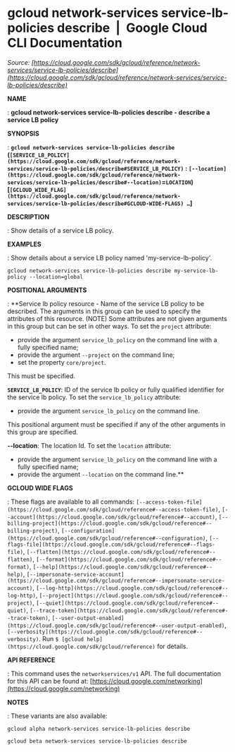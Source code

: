 # gcloud network-services service-lb-policies describe  |  Google Cloud CLI Documentation

*Source: [https://cloud.google.com/sdk/gcloud/reference/network-services/service-lb-policies/describe](https://cloud.google.com/sdk/gcloud/reference/network-services/service-lb-policies/describe)*

**NAME**

: **gcloud network-services service-lb-policies describe - describe a service LB policy**

**SYNOPSIS**

: **`gcloud network-services service-lb-policies describe` (`[SERVICE_LB_POLICY](https://cloud.google.com/sdk/gcloud/reference/network-services/service-lb-policies/describe#SERVICE_LB_POLICY)` : `[--location](https://cloud.google.com/sdk/gcloud/reference/network-services/service-lb-policies/describe#--location)`=`LOCATION`) [`[GCLOUD_WIDE_FLAG](https://cloud.google.com/sdk/gcloud/reference/network-services/service-lb-policies/describe#GCLOUD-WIDE-FLAGS) …`]**

**DESCRIPTION**

: Show details of a service LB policy.

**EXAMPLES**

: Show details about a service LB policy named 'my-service-lb-policy'.

```
gcloud network-services service-lb-policies describe my-service-lb-policy --location=global
```

**POSITIONAL ARGUMENTS**

: **Service lb policy resource - Name of the service LB policy to be described. The
arguments in this group can be used to specify the attributes of this resource.
(NOTE) Some attributes are not given arguments in this group but can be set in
other ways.
To set the `project` attribute:

- provide the argument `service_lb_policy` on the command line with a
fully specified name;
- provide the argument `--project` on the command line;
- set the property `core/project`.

This must be specified.

**`SERVICE_LB_POLICY`**:
ID of the service lb policy or fully qualified identifier for the service lb
policy.
To set the `service_lb_policy` attribute:

- provide the argument `service_lb_policy` on the command line.

This positional argument must be specified if any of the other arguments in this
group are specified.

**--location**:
The location Id.
To set the `location` attribute:

- provide the argument `service_lb_policy` on the command line with a
fully specified name;
- provide the argument `--location` on the command line.**

**GCLOUD WIDE FLAGS**

: These flags are available to all commands: `[--access-token-file](https://cloud.google.com/sdk/gcloud/reference#--access-token-file)`,
`[--account](https://cloud.google.com/sdk/gcloud/reference#--account)`, `[--billing-project](https://cloud.google.com/sdk/gcloud/reference#--billing-project)`,
`[--configuration](https://cloud.google.com/sdk/gcloud/reference#--configuration)`,
`[--flags-file](https://cloud.google.com/sdk/gcloud/reference#--flags-file)`,
`[--flatten](https://cloud.google.com/sdk/gcloud/reference#--flatten)`, `[--format](https://cloud.google.com/sdk/gcloud/reference#--format)`, `[--help](https://cloud.google.com/sdk/gcloud/reference#--help)`, `[--impersonate-service-account](https://cloud.google.com/sdk/gcloud/reference#--impersonate-service-account)`,
`[--log-http](https://cloud.google.com/sdk/gcloud/reference#--log-http)`,
`[--project](https://cloud.google.com/sdk/gcloud/reference#--project)`, `[--quiet](https://cloud.google.com/sdk/gcloud/reference#--quiet)`, `[--trace-token](https://cloud.google.com/sdk/gcloud/reference#--trace-token)`, `[--user-output-enabled](https://cloud.google.com/sdk/gcloud/reference#--user-output-enabled)`,
`[--verbosity](https://cloud.google.com/sdk/gcloud/reference#--verbosity)`.
Run `$ [gcloud help](https://cloud.google.com/sdk/gcloud/reference)` for details.

**API REFERENCE**

: This command uses the `networkservices/v1` API. The full
documentation for this API can be found at: [https://cloud.google.com/networking](https://cloud.google.com/networking)

**NOTES**

: These variants are also available:

```
gcloud alpha network-services service-lb-policies describe
```

```
gcloud beta network-services service-lb-policies describe
```